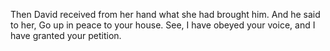 Then David received from her hand what she had brought him. And he said to her, Go up in peace to your house. See, I have obeyed your voice, and I have granted your petition.
